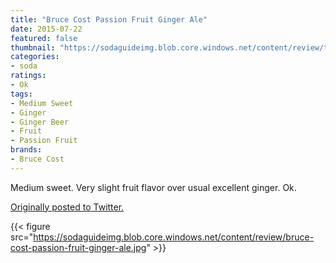 ```yaml
---
title: "Bruce Cost Passion Fruit Ginger Ale"
date: 2015-07-22
featured: false
thumbnail: "https://sodaguideimg.blob.core.windows.net/content/review/thumbs/bruce-cost-passion-fruit-ginger-ale.jpg"
categories:
- soda
ratings:
- Ok
tags:
- Medium Sweet
- Ginger
- Ginger Beer
- Fruit
- Passion Fruit
brands:
- Bruce Cost
---
```


Medium sweet. Very slight fruit flavor over usual excellent ginger. Ok.

[Originally posted to Twitter.](https://twitter.com/Cavorter/status/624010314741186560)

{{< figure src="https://sodaguideimg.blob.core.windows.net/content/review/bruce-cost-passion-fruit-ginger-ale.jpg" >}}

